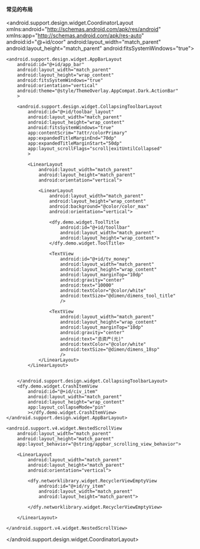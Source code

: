 #### 常见的布局
<android.support.design.widget.CoordinatorLayout
    xmlns:android="http://schemas.android.com/apk/res/android"
    xmlns:app="http://schemas.android.com/apk/res-auto"
    android:id="@+id/coor"
    android:layout_width="match_parent"
    android:layout_height="match_parent"
    android:fitsSystemWindows="true">


    <android.support.design.widget.AppBarLayout
        android:id="@+id/app_bar"
        android:layout_width="match_parent"
        android:layout_height="wrap_content"
        android:fitsSystemWindows="true"
        android:orientation="vertical"
        android:theme="@style/ThemeOverlay.AppCompat.Dark.ActionBar"
        >

        <android.support.design.widget.CollapsingToolbarLayout
            android:id="@+id/toolbar_layout"
            android:layout_width="match_parent"
            android:layout_height="wrap_content"
            android:fitsSystemWindows="true"
            app:contentScrim="?attr/colorPrimary"
            app:expandedTitleMarginEnd="70dp"
            app:expandedTitleMarginStart="50dp"
            app:layout_scrollFlags="scroll|exitUntilCollapsed"
            >

            <LinearLayout
                android:layout_width="match_parent"
                android:layout_height="match_parent"
                android:orientation="vertical">

                <LinearLayout
                    android:layout_width="match_parent"
                    android:layout_height="wrap_content"
                    android:background="@color/color_max"
                    android:orientation="vertical">

                    <dfy.demo.widget.ToolTitle
                        android:id="@+id/toollbar"
                        android:layout_width="match_parent"
                        android:layout_height="wrap_content">
                    </dfy.demo.widget.ToolTitle>

                    <TextView
                        android:id="@+id/tv_money"
                        android:layout_width="match_parent"
                        android:layout_height="wrap_content"
                        android:layout_marginTop="10dp"
                        android:gravity="center"
                        android:text="10000"
                        android:textColor="@color/white"
                        android:textSize="@dimen/dimens_tool_title"
                        />

                    <TextView
                        android:layout_width="match_parent"
                        android:layout_height="wrap_content"
                        android:layout_marginTop="10dp"
                        android:gravity="center"
                        android:text="总资产(元)"
                        android:textColor="@color/white"
                        android:textSize="@dimen/dimens_18sp"
                        />
                </LinearLayout>
            </LinearLayout>


        </android.support.design.widget.CollapsingToolbarLayout>
        <dfy.demo.widget.CrashItemView
            android:id="@+id/civ_item"
            android:layout_width="match_parent"
            android:layout_height="wrap_content"
            app:layout_collapseMode="pin"
            ></dfy.demo.widget.CrashItemView>
    </android.support.design.widget.AppBarLayout>

    <android.support.v4.widget.NestedScrollView
        android:layout_width="match_parent"
        android:layout_height="match_parent"
        app:layout_behavior="@string/appbar_scrolling_view_behavior">

        <LinearLayout
            android:layout_width="match_parent"
            android:layout_height="match_parent"
            android:orientation="vertical">

            <dfy.networklibrary.widget.RecyclerViewEmptyView
                android:id="@+id/ry_item"
                android:layout_width="match_parent"
                android:layout_height="match_parent">

            </dfy.networklibrary.widget.RecyclerViewEmptyView>

        </LinearLayout>

    </android.support.v4.widget.NestedScrollView>
</android.support.design.widget.CoordinatorLayout>